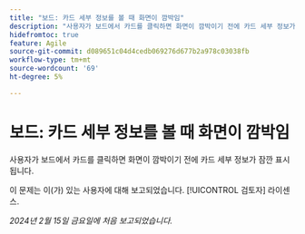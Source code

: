 ```yaml
---
title: "보드: 카드 세부 정보를 볼 때 화면이 깜박임"
description: "사용자가 보드에서 카드를 클릭하면 화면이 깜박이기 전에 카드 세부 정보가 잠깐 표시됩니다."
hidefromtoc: true
feature: Agile
source-git-commit: d089651c04d4cedb069276d677b2a978c03038fb
workflow-type: tm+mt
source-wordcount: '69'
ht-degree: 5%

---
```



# 보드: 카드 세부 정보를 볼 때 화면이 깜박임

사용자가 보드에서 카드를 클릭하면 화면이 깜박이기 전에 카드 세부 정보가 잠깐 표시됩니다.

이 문제는 이(가) 있는 사용자에 대해 보고되었습니다. [!UICONTROL 검토자] 라이센스.

_2024년 2월 15일 금요일에 처음 보고되었습니다._

